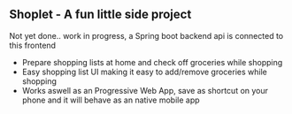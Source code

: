 <h2>Shoplet - A fun little side project</h2>
<p>Not yet done.. work in progress, a Spring boot backend api is connected to this frontend</p>
<ul>
    <li>Prepare shopping lists at home and check off groceries while shopping</li>
    <li>Easy shopping list UI making it easy to add/remove groceries while shopping</li>
    <li>Works aswell as an Progressive Web App, save as shortcut on your phone and it will behave as an native mobile app</li>
</ul>
